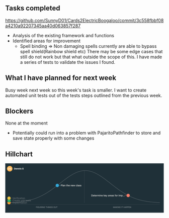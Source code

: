 ## Tasks completed
https://github.com/SunnyD01/Cards2ElectricBoogaloo/commit/3c558fbbf08a4210a92207345aa40d063857f287

- Analysis of the existing framework and functions
- Identified areas for improvement
    - Spell binding => Non damaging spells currently are able to bypass spell shield(Rainbow shield etc)
There may be some edge cases that still do not work but that what outside the scope of this.
I have made a series of tests to validate the issues I found.

## What I have planned for next week
Busy week next week so this week's task is smaller.
I want to create automated unit tests out of the tests steps outlined from the previous week.

## Blockers
None at the moment
- Potentially could run into a problem with PajaritoPathfinder to store and save state properly with some changes

## Hillchart
![Alt text](image.png)